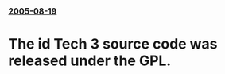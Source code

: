 ### [2005-08-19](/news/2005/08/19/index.md)

#  The id Tech 3 source code was released under the GPL.



